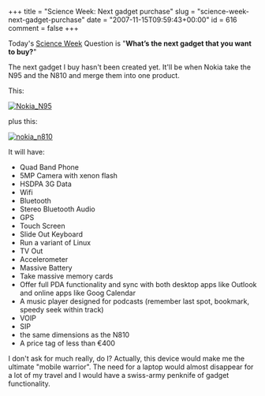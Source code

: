 +++
title = "Science Week: Next gadget purchase"
slug = "science-week-next-gadget-purchase"
date = "2007-11-15T09:59:43+00:00"
id = 616
comment = false
+++

Today's [Science Week](http://www.scienceweek.ie/) Question is "**What’s the next gadget that you want to buy?**"

The next gadget I buy hasn't been created yet. It'll be when Nokia take the N95 and the N810 and merge them into one product. 

This:

[![Nokia_N95](http://farm3.static.flickr.com/2309/2031909610_2da5fbc251_m.jpg)](http://www.flickr.com/photos/bandon1/2031909610/ "Nokia_N95 by bandon1, on Flickr")

plus this:

[![nokia_n810](http://farm3.static.flickr.com/2337/2031909316_40c489969d_m.jpg)](http://www.flickr.com/photos/bandon1/2031909316/ "nokia_n810 by bandon1, on Flickr")

It will have:

*   Quad Band Phone
*   5MP Camera with xenon flash
*   HSDPA 3G Data
*   Wifi
*   Bluetooth
*   Stereo Bluetooth Audio
*   GPS
*   Touch Screen
*   Slide Out Keyboard
*   Run a variant of Linux
*   TV Out
*   Accelerometer
*   Massive Battery
*   Take massive memory cards
*   Offer full PDA functionality and sync with both desktop apps like Outlook and online apps like Goog Calendar
*   A music player designed for podcasts (remember last spot, bookmark, speedy seek within track)
*   VOIP
*   SIP
*   the same dimensions as the N810
*   A price tag of less than €400

I don't ask for much really, do I? Actually, this device would make me the ultimate "mobile warrior". The need for a laptop would almost disappear for a lot of my travel and I would have a swiss-army penknife of gadget functionality.

